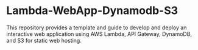 # Lambda-WebApp-Dynamodb-S3
This repository provides a template and guide to develop and deploy an interactive web application using AWS Lambda, API Gateway, DynamoDB, and S3 for static web hosting. 
